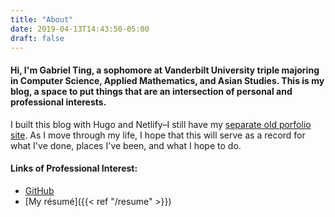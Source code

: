 ```yaml
---
title: "About"
date: 2019-04-13T14:43:50-05:00
draft: false
---
```


#### Hi, I'm Gabriel Ting, a sophomore at Vanderbilt University triple majoring in Computer Science, Applied Mathematics, and Asian Studies. This is my blog, a space to put things that are an intersection of personal and professional interests. 

I built this blog with Hugo and Netlify–I still have my [separate old porfolio site](https://gabrielting.com). As I move through my life, I hope that this will serve as a record for what I've done, places I've been, and what I hope to do. 

#### Links of Professional Interest:

- [GitHub](https://github.com/gfting)
- [My résumé]({{< ref "/resume" >}})